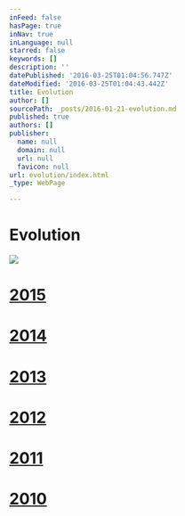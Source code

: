```yaml
---
inFeed: false
hasPage: true
inNav: true
inLanguage: null
starred: false
keywords: []
description: ''
datePublished: '2016-03-25T01:04:56.747Z'
dateModified: '2016-03-25T01:04:43.442Z'
title: Evolution
author: []
sourcePath: _posts/2016-01-21-evolution.md
published: true
authors: []
publisher:
  name: null
  domain: null
  url: null
  favicon: null
url: evolution/index.html
_type: WebPage

---
```

# Evolution
![](https://the-grid-user-content.s3-us-west-2.amazonaws.com/8d4f1233-6897-4df8-b65f-fc2b91e522ce.jpg)

[][0]

# [2015][1]

# [2014][2]

# [2013][3]

# [2012][4]

# [2011][5]

# [][5][2010][6]

[0]: null
[1]: http://thecreationist.us/2015/
[2]: http://thecreationist.us/2014/
[3]: http://thecreationist.us/2013/
[4]: http://thecreationist.us/2012/
[5]: http://thecreationist.us/2011/
[6]: http://thecreationist.us/2010/